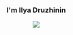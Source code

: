 <!-- markdownlint-disable MD033 MD041-->
<p align="center">
  <h3 align="center">I'm Ilya Druzhinin</h3>
</p>

<p align="center">
  <img src="https://readme-typing-svg.herokuapp.com?background=FFFFFF00&lines=Web+programmer;JavaScript+developer;Vue.JS+developer;Node.JS+developer">
</p>
<!-- markdownlint-enable MD033 -->
